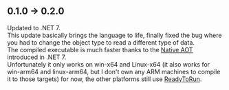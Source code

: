 ## 0.1.0 -> 0.2.0

Updated to .NET 7.  
This update basically brings the language to life, finally fixed the bug where you had to change the object type to read a different type of data.  
The compiled executable is much faster thanks to the [Native AOT](https://learn.microsoft.com/en-us/dotnet/core/deploying/native-aot/) introduced in .NET 7.  
Unfortunately it only works on win-x64 and Linux-x64 (it also works for win-arm64 and linux-arm64, but I don't own any ARM machines to compile it to those targets) for now, the other platforms still use [ReadyToRun](https://learn.microsoft.com/en-us/dotnet/core/deploying/ready-to-run).
